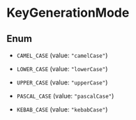 

# KeyGenerationMode

## Enum


* `CAMEL_CASE` (value: `"camelCase"`)

* `LOWER_CASE` (value: `"lowerCase"`)

* `UPPER_CASE` (value: `"upperCase"`)

* `PASCAL_CASE` (value: `"pascalCase"`)

* `KEBAB_CASE` (value: `"kebabCase"`)



